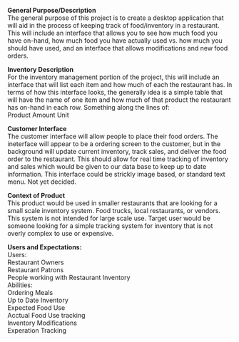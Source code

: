 <strong>General Purpose/Description</strong> <br />
The general purpose of this project is to create a desktop application that will aid in the process of keeping track of food/inventory in a restaurant. This will include an interface that allows you to see how much food you have on-hand, how much food you have actually used vs. how much you should have used, and an interface that allows modifications and new food orders.

<strong>Inventory Description</strong>  <br />
For the inventory management portion of the project, this will include an interface that will list each item and how much of each the restaurant has. In terms of how this interface looks, the generally idea is a simple table that will have the name of one item and how much of that product the restaurant has on-hand in each row. Something along the lines of:  
Product	Amount	Unit

<strong>Customer Interface</strong> <br/>
The customer interface will allow people to place their food orders. The ineterface will appear to be a ordering screen to the customer, but in the background will update current inventory, track sales, and deliver the food order to the restaurant. This should allow for real time tracking of inventory and sales which would be given to our data base to keep up to date information. This interface could be strickly image based, or standard text menu. Not yet decided.

<strong>Context of Product</strong><br/>
This product would be used in smaller restaurants that are looking for a small scale inventory system. Food trucks, local restaurants, or vendors. This system is not intended for large scale use. Target user would be someone looking for a simple tracking system for inventory that is not overly complex to use or expensive. 

<strong>Users and Expectations:</strong><br/>
Users:<br/>
Restaurant Owners<br/>
Restaurant Patrons<br/>
People working with Restaurant Inventory<br/>
Abilities:<br/>
Ordering Meals<br/>
Up to Date Inventory<br/>
Expected Food Use<br/>
Acctual Food Use tracking<br/>
Inventory Modifications<br/>
Experation Tracking<br/>

